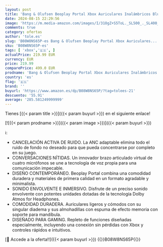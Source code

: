 ```yaml
---
layout: post
title: 'Bang & Olufsen Beoplay Portal Xbox Auriculares Inalámbricos Bluetooth de Diadema con Cancelación de Ruido y 4 Micrófonos  Hasta 42 H  Cascos Gaming Dolby Atmos + Cable USB-C Grey Mist'
date: 2024-08-15 22:29:56
image: 'https://m.media-amazon.com/images/I/31OgZ+S5ToL._SL500_._SL400_.jpg'
comments: true
category: ofertas
author: 'tole.es'
slug: 'B08W8NS65P-es Bang & Olufsen Beoplay Portal Xbox Auriculares...'
sku: 'B08W8NS65P-es'
tags: [ 'xbox','🇪🇸', ]
actualPrice: 219.99 EUR
currency: EUR
price: 219.99
comparePrice: 499.0 EUR
prodname: 'Bang & Olufsen Beoplay Portal Xbox Auriculares Inalámbricos Bluetooth de Diadema con Cancelación de Ruido y 4 Micrófonos  Hasta 42 H  Cascos Gaming Dolby Atmos + Cable USB-C Grey Mist'
country: 'es'
flag: '🇪🇸'
brand: ''
buyurl: 'https://www.amazon.es/dp/B08W8NS65P/?tag=tolees-21'
descuento: '55.91'
average: '285.581249999999'
---
```


Tienes [{{< param title >}}]({{< param buyurl >}}) en el siguiente enlace!

[![{{< param prodname >}}]({{< param image >}})]({{< param buyurl >}})

ℹ️:

- CANCELACIÓN ACTIVA DE RUIDO. La ANC adaptable elimina todo el ruido de fondo no deseado para que pueda concentrarse por completo en su juego.
- CONVERSACIONES NÍTIDAS. Un innovador brazo articulado virtual de cuatro micrófonos se une a tecnología de voz propia para una comunicación impecable.
- DISEÑO CONTEMPORÁNEO. Beoplay Portal combina una comodidad duradera y materiales de primera calidad en un formato agradable y minimalista.
- SONIDO ENVOLVENTE E INMERSIVO. Disfrute de un preciso sonido envolvente con potentes unidades dotadas de la tecnología Dolby Atmos for Headphones.
- COMODIDAD DURADERA. Auriculares ligeros y cómodos con su singular diadema y sus almohadillas con espuma de efecto memoria con soporte para mandíbula.
- DISEÑADO PARA GAMING. Repleto de funciones diseñadas especialmente, incluyendo una conexión sin pérdidas con Xbox y controles rápidos e intuitivos.

[🛒 Accede a la oferta!!]({{< param buyurl >}})
{{<world>}}B08W8NS65P{{</world>}}
